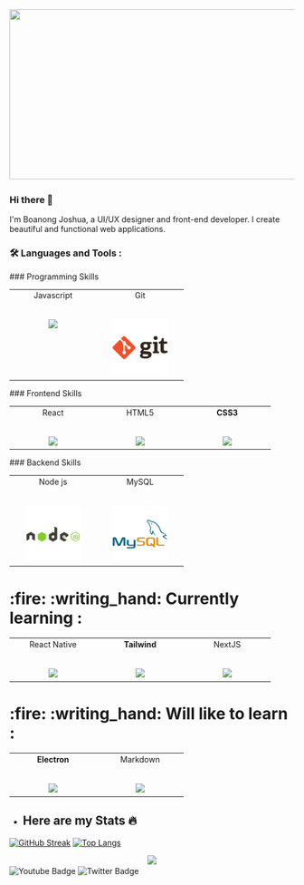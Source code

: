 
<div align="center">
  <img src="https://media.giphy.com/media/dWesBcTLavkZuG35MI/giphy.gif" width="600" height="300"/>
</div>

### Hi there 👋
I'm Boanong Joshua, a UI/UX designer and front-end developer. I create beautiful and functional web applications.

### :hammer_and_wrench: Languages and Tools :

<div align="left">
  ### Programming Skills
  <table>
    <tbody>
      <tr valign="top">
        <td width="140px" align="center">
          <span>Javascript</span><br><br><br>
          <img height="64px" src="https://upload.wikimedia.org/wikipedia/commons/thumb/9/99/Unofficial_JavaScript_logo_2.svg/480px-Unofficial_JavaScript_logo_2.svg.png">
        </td>
         <td width="140px" align="center">
          <span>Git</span><br><br><br>
          <img src="https://github.com/devicons/devicon/blob/master/icons/git/git-original-wordmark.svg" title="Git" **alt="Git" width="100" height="100"/>
        </td>
      </tr>
    </tbody>
  </table>
    ### Frontend Skills
  <table>
    <tbody>
      <tr valign="top">
        <td width="140px" align="center">
          <span>React</span><br><br><br>
          <img height="64px" src="https://cdn.worldvectorlogo.com/logos/react-1.svg">
        </td>
        <td width="140px" align="center">
          <span>HTML5</span><br><br><br>
          <img height="64px" src="https://cdn.svgporn.com/logos/html-5.svg">
        </td>
        <td width="140px" align="center">
          <span><strong>CSS3</strong>
          </span><br><br><br>
          <img height="64px" src="https://cdn.svgporn.com/logos/css-3.svg">
        </td>
      </tr>
    </tbody>
  </table>
    ### Backend Skills
  <table>
    <tbody>
      <tr valign="top">
        <td width="140px" align="center">
          <span>Node js</span><br><br><br>
          <img src="https://github.com/devicons/devicon/blob/master/icons/nodejs/nodejs-original-wordmark.svg" title="NodeJS" alt="NodeJS" width="100" height="100"/>
        </td>
        <td width="140px" align="center">
          <span>MySQL</span><br><br><br>
          <img src="https://github.com/devicons/devicon/blob/master/icons/mysql/mysql-original-wordmark.svg" title="MySQL"  alt="MySQL" width="100" height="100"/>
        </td>
      </tr>
    </tbody>
  </table>
</div>
 <h1> :fire: :writing_hand: Currently learning : </h1>
  <div align="left">
    <table>
      <tbody>
        <tr valign="top">
          <td width="140px" align="center">
            <span>React Native</span><br><br><br>
            <img height="64px" src="https://cdn.worldvectorlogo.com/logos/react-1.svg">
          </td>
          <td width="140px" align="center">
            <span><strong>Tailwind</strong>
            </span><br><br><br>
            <img height="64px" src="https://cdn.svgporn.com/logos/tailwindcss-icon.svg">
          </td>
          <td width="140px" align="center">
            <span>NextJS</span><br><br><br>
            <img height="64px" src="https://cdn.svgporn.com/logos/nextjs-icon.svg">
          </td>
        </tr>
      </tbody>
    </table>
  </div>
  <h1> :fire: :writing_hand: Will like to learn : </h1>
  <div align="left">
    <table>
      <tbody>
        <tr valign="top">
          <td width="140px" align="center">
            <span><strong>Electron</strong>
            </span><br><br><br>
            <img height="64px" src="https://cdn.svgporn.com/logos/electron.svg">
          </td>
          <td width="140px" align="center">
            <span>Markdown</span><br><br><br>
            <img height="64px" src="https://cdn.svgporn.com/logos/markdown.svg">
          </td>
        </tr>
      </tbody>
    </table>
  </div>

- ## Here are my Stats :fire:
[![GitHub Streak](http://github-readme-streak-stats.herokuapp.com?user=boanong&theme=dark&background=000000)](https://git.io/streak-stats) [![Top Langs](https://github-readme-stats.vercel.app/api/top-langs/?username=boanong&layout=compact&theme=vision-friendly-dark)](https://github.com/anuraghazra/github-readme-stats)





<div id="header" align="center">
  <img src="https://media.giphy.com/media/M9gbBd9nbDrOTu1Mqx/giphy.gif" width="100"/>
</div>
<div id="badges" align="center>
  <img src="https://img.shields.io/badge/LinkedIn-blue?style=for-the-badge&logo=linkedin&logoColor=white" alt="LinkedIn Badge"/>
  <img src="https://img.shields.io/badge/YouTube-red?style=for-the-badge&logo=youtube&logoColor=white" alt="Youtube Badge"/>
  <img src="https://img.shields.io/badge/Twitter-blue?style=for-the-badge&logo=twitter&logoColor=white" alt="Twitter Badge"/>
</div>


